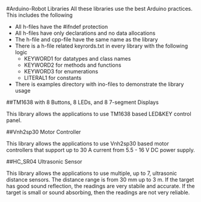 #Arduino-Robot Libraries
All these libraries use the best Arduino practices.  This includes the following
 * All h-files have the #ifndef protection
 * All h-files have only declarations and no data allocations
 * The h-file and cpp-file have the same name as the library
 * There is a h-file related keyrords.txt in every library with the following logic
    * KEYWORD1 for datatypes and class names
    * KEYWORD2 for methods and functions
    * KEYWORD3 for enumerations
    * LITERAL1 for constants
 * There is examples directory with ino-files to demonstrate the library usage
  
##TM1638 with 8 Buttons, 8 LEDs, and 8 7-segment Displays

This library allows the applications to use TM1638 based LED&KEY control panel.

##Vnh2sp30 Motor Controller

This library allows the applications to use Vnh2sp30 based motor controllers that support up to 30 A current from 5.5 - 16 V DC power supply.

##HC_SR04 Ultrasonic Sensor

This library allows the applications to use multiple, up to 7, ultrasonic distance sensors.  The distance range is from 30 mm up to 3 m.  If the target has good sound reflection, the readings are very stabile and accurate.  If the target is small or sound absorbing, then the readings are not very reliable. 
